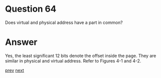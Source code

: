 
# Question 64


Does virtual and physical address have a part in common?


# Answer



Yes, the least significant 12 bits denote the offset inside the page. They are 
similar in physical and virtual address. Refer to Figures 4-1 and 4-2. 


[prev](63.md) [next](65.md)
